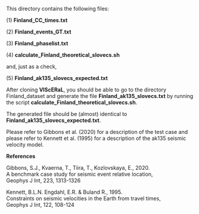 
This directory contains the following files:

(1) **Finland_CC_times.txt**   

(2) **Finland_events_GT.txt**

(3) **Finland_phaselist.txt**

(4) **calculate_Finland_theoretical_slovecs.sh**

and, just as a check,

(5) **Finland_ak135_slovecs_expected.txt**

After cloning **VIScERaL**, you should be able to go to the directory Finland_dataset
and generate the file **Finland_ak135_slovecs.txt** by running the script
**calculate_Finland_theoretical_slovecs.sh**.

The generated file should be (almost) identical to **Finland_ak135_slovecs_expected.txt**.

Please refer to Gibbons et al. (2020) for a description of the test case and please refer to Kennett et al. (1995) for a description of the ak135 seismic velocity model.

**References**  

Gibbons, S.J., Kvaerna, T., Tiira, T., Kozlovskaya, E., 2020.  
A benchmark case study for seismic event relative location,  
Geophys J Int, 223, 1313-1326  

Kennett, B.L.N. Engdahl, E.R. & Buland R., 1995.  
Constraints on seismic velocities in the Earth from travel times,  
Geophys J Int, 122, 108-124  
